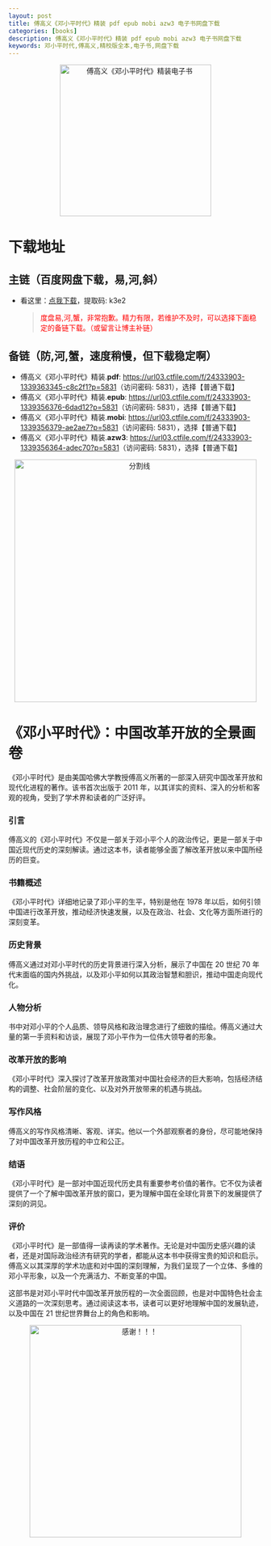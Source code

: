```yaml
---
layout: post
title: 傅高义《邓小平时代》精装 pdf epub mobi azw3 电子书网盘下载
categories: [books]
description: 傅高义《邓小平时代》精装 pdf epub mobi azw3 电子书网盘下载
keywords: 邓小平时代,傅高义,精校版全本,电子书,网盘下载
---
```


<div align="center"><img src="https://qweree.cn/wp-content/uploads/2024/08/deng-xiao-ping-shi-dai-tuya.jpg" alt="傅高义《邓小平时代》精装电子书" width="300px" height="auto"></div>

# 下载地址

## 主链（百度网盘下载，易,河,斜）

- 看这里：[点我下载](https://pan.baidu.com/s/1iMXUbSbtZQZjDcqDmnWUyw?pwd=k3e2)，提取码: k3e2

  > <p style="color:red" >度盘易,河,蟹，非常抱歉。精力有限，若维护不及时，可以选择下面稳定的备链下载。（或留言让博主补链）</p>

## 备链（防,河,蟹，速度稍慢，但下载稳定啊）

- 傅高义《邓小平时代》精装.**pdf**: <https://url03.ctfile.com/f/24333903-1339363345-c8c2f1?p=5831>（访问密码: 5831），选择【普通下载】
- 傅高义《邓小平时代》精装.**epub**: <https://url03.ctfile.com/f/24333903-1339356376-6dad12?p=5831>（访问密码: 5831），选择【普通下载】
- 傅高义《邓小平时代》精装.**mobi**: <https://url03.ctfile.com/f/24333903-1339356379-ae2ae7?p=5831>（访问密码: 5831），选择【普通下载】
- 傅高义《邓小平时代》精装.**azw3**: <https://url03.ctfile.com/f/24333903-1339356364-adec70?p=5831>（访问密码: 5831），选择【普通下载】

<div align="center"><img src="https://pic.imgdb.cn/item/6612476468eb935713c85291.gif" alt="分割线" width="480px" height="auto"/></div>

# 《邓小平时代》：中国改革开放的全景画卷

《邓小平时代》是由美国哈佛大学教授傅高义所著的一部深入研究中国改革开放和现代化进程的著作。该书首次出版于 2011 年，以其详实的资料、深入的分析和客观的视角，受到了学术界和读者的广泛好评。

### 引言

傅高义的《邓小平时代》不仅是一部关于邓小平个人的政治传记，更是一部关于中国近现代历史的深刻解读。通过这本书，读者能够全面了解改革开放以来中国所经历的巨变。

### 书籍概述

《邓小平时代》详细地记录了邓小平的生平，特别是他在 1978 年以后，如何引领中国进行改革开放，推动经济快速发展，以及在政治、社会、文化等方面所进行的深刻变革。

### 历史背景

傅高义通过对邓小平时代的历史背景进行深入分析，展示了中国在 20 世纪 70 年代末面临的国内外挑战，以及邓小平如何以其政治智慧和胆识，推动中国走向现代化。

### 人物分析

书中对邓小平的个人品质、领导风格和政治理念进行了细致的描绘。傅高义通过大量的第一手资料和访谈，展现了邓小平作为一位伟大领导者的形象。

### 改革开放的影响

《邓小平时代》深入探讨了改革开放政策对中国社会经济的巨大影响，包括经济结构的调整、社会阶层的变化、以及对外开放带来的机遇与挑战。

### 写作风格

傅高义的写作风格清晰、客观、详实。他以一个外部观察者的身份，尽可能地保持了对中国改革开放历程的中立和公正。

### 结语

《邓小平时代》是一部对中国近现代历史具有重要参考价值的著作。它不仅为读者提供了一个了解中国改革开放的窗口，更为理解中国在全球化背景下的发展提供了深刻的洞见。

### 评价

《邓小平时代》是一部值得一读再读的学术著作。无论是对中国历史感兴趣的读者，还是对国际政治经济有研究的学者，都能从这本书中获得宝贵的知识和启示。傅高义以其深厚的学术功底和对中国的深刻理解，为我们呈现了一个立体、多维的邓小平形象，以及一个充满活力、不断变革的中国。

这部书是对邓小平时代中国改革开放历程的一次全面回顾，也是对中国特色社会主义道路的一次深刻思考。通过阅读这本书，读者可以更好地理解中国的发展轨迹，以及中国在 21 世纪世界舞台上的角色和影响。

<div align="center"><img src="https://pic.imgdb.cn/item/661246bf68eb935713c7f81c.gif" alt="感谢！！！" width="420px" height="auto"/></div>

